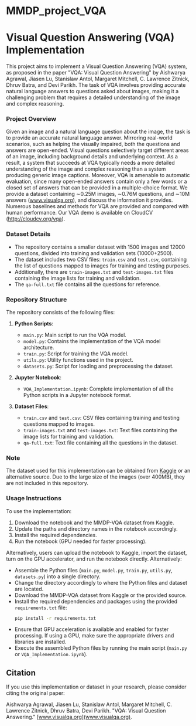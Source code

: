 # MMDP_project_VQA

# Visual Question Answering (VQA) Implementation

This project aims to implement a Visual Question Answering (VQA) system, as proposed in the paper "VQA: Visual Question Answering" by Aishwarya Agrawal, Jiasen Lu, Stanislaw Antol, Margaret Mitchell, C. Lawrence Zitnick, Dhruv Batra, and Devi Parikh. The task of VQA involves providing accurate natural language answers to questions asked about images, making it a challenging problem that requires a detailed understanding of the image and complex reasoning.

### Project Overview
Given an image and a natural language question about the image, the task is to provide an accurate natural language answer. Mirroring real-world scenarios, such as helping the visually impaired, both the questions and answers are open-ended. Visual questions selectively target different areas of an image, including background details and underlying context. As a result, a system that succeeds at VQA typically needs a more detailed understanding of the image and complex reasoning than a system producing generic image captions. Moreover, VQA is amenable to automatic evaluation, since many open-ended answers contain only a few words or a closed set of answers that can be provided in a multiple-choice format. We provide a dataset containing ∼0.25M images, ∼0.76M questions, and ∼10M answers (www.visualqa.org), and discuss the information it provides. Numerous baselines and methods for VQA are provided and compared with human performance. Our VQA demo is available on CloudCV (http://cloudcv.org/vqa).

### Dataset Details
- The repository contains a smaller dataset with 1500 images and 12000 questions, divided into training and validation sets (10000+2500).
- The dataset includes two CSV files: `train.csv` and `test.csv`, containing the list of questions mapped to images for training and testing purposes.
- Additionally, there are `train-images.txt` and `test-images.txt` files containing the image lists for training and validation.
- The `qa-full.txt` file contains all the questions for reference.

### Repository Structure
The repository consists of the following files:
1. **Python Scripts**:
   - `main.py`: Main script to run the VQA model.
   - `model.py`: Contains the implementation of the VQA model architecture.
   - `train.py`: Script for training the VQA model.
   - `utils.py`: Utility functions used in the project.
   - `datasets.py`: Script for loading and preprocessing the dataset.

2. **Jupyter Notebook**:
   - `VQA_Implementation.ipynb`: Complete implementation of all the Python scripts in a Jupyter notebook format.

3. **Dataset Files**:
   - `train.csv` and `test.csv`: CSV files containing training and testing questions mapped to images.
   - `train-images.txt` and `test-images.txt`: Text files containing the image lists for training and validation.
   - `qa-full.txt`: Text file containing all the questions in the dataset.
### Note
The dataset used for this implementation can be obtained from [Kaggle](https://www.kaggle.com/) or an alternative source. Due to the large size of the images (over 400MB), they are not included in this repository.

### Usage Instructions
To use the implementation:
1. Download the notebook and the MMDP-VQA dataset from Kaggle.
2. Update the paths and directory names in the notebook accordingly.
3. Install the required dependencies.
4. Run the notebook (GPU needed for faster processing).

Alternatively, users can upload the notebook to Kaggle, import the dataset, turn on the GPU accelerator, and run the notebook directly.
Alternatively:
   - Assemble the Python files (`main.py`, `model.py`, `train.py`, `utils.py`, `datasets.py`) into a single directory.
   - Change the directory accordingly to where the Python files and dataset are located.
   - Download the MMDP-VQA dataset from Kaggle or the provided source.
   - Install the required dependencies and packages using the provided `requirements.txt` file:
     ```bash
     pip install -r requirements.txt
   - Ensure that GPU acceleration is available and enabled for faster processing. If using a GPU, make sure the appropriate drivers and libraries are installed.
   - Execute the assembled Python files by running the main script (`main.py` or `VQA_Implementation.ipynb`).

## Citation
If you use this implementation or dataset in your research, please consider citing the original paper:

Aishwarya Agrawal, Jiasen Lu, Stanislaw Antol, Margaret Mitchell, C. Lawrence Zitnick, Dhruv Batra, Devi Parikh. "VQA: Visual Question Answering." [www.visualqa.org](www.visualqa.org).

